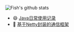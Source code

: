 ![Fish's github stats](https://github-readme-stats.vercel.app/api?username=windfish&count_private=true)

- 😄 [Java日常使用记录](https://github.com/windfish/essay)
- 🌱 [基于Netty封装的通信框架](https://github.com/windfish/netkit)

<!--
**windfish/windfish** is a ✨ _special_ ✨ repository because its `README.md` (this file) appears on your GitHub profile.

Here are some ideas to get you started:

- 🔭 I’m currently working on ...
- 🌱 I’m currently learning ...
- 👯 I’m looking to collaborate on ...
- 🤔 I’m looking for help with ...
- 💬 Ask me about ...
- 📫 How to reach me: ...
- 😄 Pronouns: ...
- ⚡ Fun fact: ...
-->
